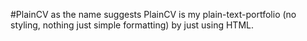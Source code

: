 #PlainCV
as the name suggests PlainCV is my plain-text-portfolio (no styling, nothing just simple formatting) by just using HTML.